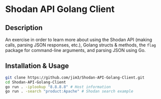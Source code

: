 # Shodan API Golang Client

## Description
An exercise in order to learn more about using the Shodan API (making calls, parsing JSON responses, etc.), Golang structs & methods, the `flag` package for command-line arguments, and parsing JSON using Go.

## Installation & Usage
```bash
git clone https://github.com/jim3/Shodan-API-Golang-Client.git
cd Shodan-API-Golang-Client
go run . -iplookup "8.8.8.8" # Host information
go run . -search "product:Apache" # Shodan search example
```
